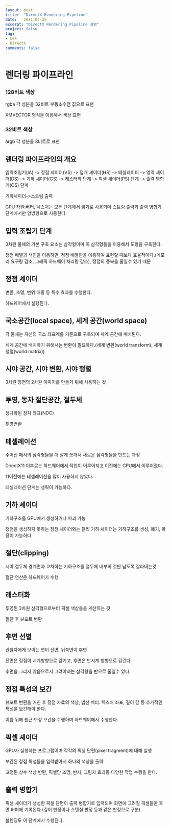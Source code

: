 ```yaml
---
layout: post
title:  "DirectX Rendering Pipeline"
date:   2021-04-25
excerpt: "DirectX Rendering Pipeline 설명"
project: false
tag:
- C++
- DirectX
comments: false
---
```


# 렌더링 파이프라인

### 128비트 색상
rgba 각 성분을 32비트 부동소수점 값으로 표현

XMVECTOR 형식을 이용해서 색상 표현

### 32비트 색상 
argb 각 성분을 8비트로 표현

## 렌더링 파이프라인의 개요 
입력조립기(IA) -> 정점 셰이더(VS) -> 덮개 셰이더(HS) -> 테셀레이터 -> 영역 셰이더(DS) -> 기하 셰이더(GS) -> 래스터화 단계 -> 픽셀 셰이더(PS) 단계 -> 출력 병합기(OS) 단계

기하셰이더->스트림 출력

GPU 자원:버터, 텍스처는 모든 단계에서 읽기로 사용되며 스트림 출력과 출력 병합기 단계에서만 양방향으로 사용한다.

## 입력 조립기 단계 
3차원 물체의 기본 구축 요소는 삼각형이며 이 삼각형들을 이용해서 도형을 구축한다.

정점 배열과 색인을 이용하면, 정점 배열만을 이용하여 표현할 때보다 효율적이다.(메모리 요구량 감소, 그래픽 하드웨어 처리량 감소), 정점의 중복을 줄일수 있기 때문

## 정점 셰이더
변환, 조명, 변위 매핑 등 특수 효과를 수행한다.

하드웨어에서 실행된다.

## 국소공간(local space), 세계 공간(world space) 
각 물체는 자신의 국소 좌표계를 기준으로 구축되며 세계 공간에 배치된다.

세계 공간에 배치하기 위해서는 변환이 필요하다.(세계 변환(world transform), 세계 행렬(world matrix))

## 시야 공간, 시야 변환, 시야 행렬 
3차원 장면의 2차원 이미지를 만들기 위해 사용하는 것

## 투영, 동차 절단공간, 절두체 
정규화된 장치 좌표(NDC)

투영변환

## 테셀레이션 
주어진 메시의 삼각형들을 더 잘게 쪼개서 새로운 삼각형들을 만드는 과정

DirectX11 이후로는 하드웨어에서 작업이 이루어지고 이전에는 CPU에서 이루어졌다.

11이전에는 테셀레이션을 많이 사용하지 않았다.

테셀레이션 단계는 생략이 가능하다.

## 기하 셰이더 
기하구조를 GPU에서 생성하거나 파괴 가능

정점을 생성하지 못하는 정점 셰이더와는 달리 기하 셰이더는 기하구조를 생성, 폐기, 확장이 가능하다.

## 절단(clipping) 
시야 절두체 경계면과 교차하는 기하구조를 절두체 내부의 것만 남도록 잘라내는것

절단 연산은 하드웨어가 수행

## 래스터화 
투영된 3차원 삼각형으로부터 픽셀 색상들을 계산하는 것

절단 후 뷰포트 변환

## 후면 선별 
관찰자에게 보이는 면이 전면, 뒤쪽면이 후면

전면은 정점이 시계방향으로 감기고, 후면은 반시계 방향으로 감긴다.

후면을 그리지 않음으로서 그려야하는 삼각형을 반으로 줄일수 있다.

## 정점 특성의 보간 
뷰포트 변환을 거친 후 정점 자료의 색상, 법선 벡터. 텍스처 좌표, 깊이 값 등 추가적인 특성을 보간해야 한다.

이를 위해 원근 보정 보간을 수행하며 하드웨어에서 수행한다.

## 픽셀 셰이더 
GPU가 실행하는 프로그램이며 각각의 픽셀 단편(pixel fragment)에 대해 실행

보간된 정점 특성들을 입력받아서 하나의 색상을 출력

고정된 상수 색상 반환, 픽셀당 조명, 반사, 그림자 효과등 다양한 작업 수행을 한다.

## 출력 병합기 
픽셀 셰이더가 생성한 픽셀 단편이 출력 병합기로 입력되며 화면에 그려질 픽셀들만 후면 버퍼에 기록된다.(깊이 판정이나 스텐실 판정 등과 같은 판정으로 구분)

블렌딩도 이 단계에서 수행된다.
